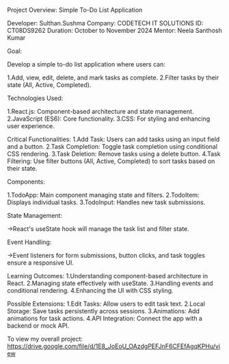 Project Overview: Simple To-Do List Application

Developer: Sulthan.Sushma
Company: CODETECH IT SOLUTIONS
ID: CT08DS9262
Duration: October to November 2024
Mentor: Neela Santhosh Kumar

Goal:

Develop a simple to-do list application where users can:

1.Add, view, edit, delete, and mark tasks as complete.
2.Filter tasks by their state (All, Active, Completed).

Technologies Used:

1.React.js: Component-based architecture and state management.
2.JavaScript (ES6): Core functionality. 
3.CSS: For styling and enhancing user experience.

Critical Functionalities:
1.Add Task: Users can add tasks using an input field and a button. 
2.Task Completion: Toggle task completion using conditional CSS rendering.
3.Task Deletion: Remove tasks using a delete button. 
4.Task Filtering: Use filter buttons (All, Active, Completed) to sort tasks based on their state.

Components:

1.TodoApp: Main component managing state and filters.
2.TodoItem: Displays individual tasks.
3.TodoInput: Handles new task submissions.

State Management: 

->React's useState hook will manage the task list and filter state.

Event Handling:

->Event listeners for form submissions, button clicks, and task toggles ensure a responsive UI.

Learning Outcomes: 1.Understanding component-based architecture in React. 2.Managing state effectively with useState. 3.Handling events and conditional rendering. 4.Enhancing the UI with CSS styling.

Possible Extensions: 1.Edit Tasks: Allow users to edit task text. 2.Local Storage: Save tasks persistently across sessions. 3.Animations: Add animations for task actions. 4.API Integration: Connect the app with a backend or mock API.

To view my overall project: https://drive.google.com/file/d/1E8_JoEoU_OAzdgPEFJnF6CFEfAgqKPHu/view


